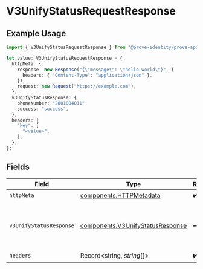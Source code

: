 # V3UnifyStatusRequestResponse

## Example Usage

```typescript
import { V3UnifyStatusRequestResponse } from "@prove-identity/prove-api/models/operations";

let value: V3UnifyStatusRequestResponse = {
  httpMeta: {
    response: new Response("{\"message\": \"hello world\"}", {
      headers: { "Content-Type": "application/json" },
    }),
    request: new Request("https://example.com"),
  },
  v3UnifyStatusResponse: {
    phoneNumber: "2001004011",
    success: "success",
  },
  headers: {
    "key": [
      "<value>",
    ],
  },
};
```

## Fields

| Field                                                                                | Type                                                                                 | Required                                                                             | Description                                                                          | Example                                                                              |
| ------------------------------------------------------------------------------------ | ------------------------------------------------------------------------------------ | ------------------------------------------------------------------------------------ | ------------------------------------------------------------------------------------ | ------------------------------------------------------------------------------------ |
| `httpMeta`                                                                           | [components.HTTPMetadata](../../models/components/httpmetadata.md)                   | :heavy_check_mark:                                                                   | N/A                                                                                  |                                                                                      |
| `v3UnifyStatusResponse`                                                              | [components.V3UnifyStatusResponse](../../models/components/v3unifystatusresponse.md) | :heavy_minus_sign:                                                                   | Successful Request.                                                                  | {<br/>"phoneNumber": "2001004011",<br/>"success": "success"<br/>}                    |
| `headers`                                                                            | Record<string, *string*[]>                                                           | :heavy_check_mark:                                                                   | N/A                                                                                  |                                                                                      |